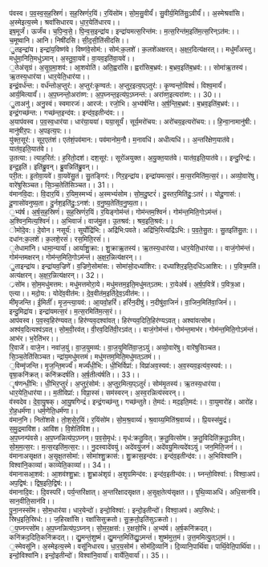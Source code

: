 

  
प॑वस्व। प॒व॒स्व॒स॒ह॒स्रिणं॑। स॒ह॒स्रिणं॑र॒यिं। र॒यिंसो॑म। सो॒म॒सु॒वीर्यं॑। सु॒वीर्य॒मिति॑सु॒ऽवीर्यं॑।। अ॒स्मेश्रवां॑सि। अ॒स्मेइत्य॒स्मे। श्रवां॑सिधारय। धा॒र॒येति॑धारय।।  
इष॒मूर्जं॑। ऊर्जं॑च। च॒पि॒न्व॒से॒। पि॒न्व॒स॒इन्द्रा॑य। इन्द्रा॑यमत्स॒रिन्त॑म:। म॒त्स॒रिन्त॑म॒इति॑म॒त्स॒रिन्ऽत॑म:।। च॒मूष्वानि। आनि। निषी॑दसि। सी॒द॒सी॒ति॑सीदसि।।  
ु॒तइन्द्रा॑य। इन्द्रा॑य॒विष्ण॑वे। विष्ण॑वे॒सोम॑:। सोम॑:क॒लशे॑। क॒लशे॑अक्षरत्। अ॒क्ष॒र॒दित्य॑क्षरत्।। मधु॑माँअस्तु। मधु॑मा॒निति॒मधु॑ऽमान्। अ॒स्तु॒वा॒यवे॑। वा॒यव॒इति॑वा॒यवे॑।।  
॒तेअ॑सृग्रं। अ॒सृ॒ग्र॒मा॒शव॑:। आ॒शवोति॑। अति॒ह्वरां॑सि। ह्वरां॑सिब॒भ्रव॑:। ब॒भ्रव॒इति॑ब॒भ्रव॑:।। सोमा॑ऋ॒तस्य॑। ऋ॒तस्य॒धार॑या। धार॒येति॒धार॑या।।  
इन्द्रं॒वर्ध॑न्त:। वर्ध॑न्तोअ॒प्तुर॑:। अ॒प्तुर॑:कृ॒ण्वत॑:। अ॒प्तुर॒इत्य॒प्ऽतुर॑:। कृ॒ण्वन्तो॒विश्वं॑। विश्व॒मार्यं॑। आर्य॒मित्यार्यं॑।। अ॒प॒घ्नन्तो॒अरा॑व्ण:। अ॒प॒घ्नन्त॒इत्य॑प॒ऽघ्नन्त॑:। अरा॑व्ण॒इत्यरा॑व्ण:।। 30।।  
ु॒ताअनु॑। अनु॒स्वं। स्वमारजः॑। आरज॑:। रजो॒भि। अ॒भ्य॑र्षन्ति। अ॒र्ष॒न्ति॒ब॒भ्रव॑:। ब॒भ्रव॒इति॑ब॒भ्रव॑:।। इन्द्रं॒गच्छ॑न्त:। गच्छ॑न्त॒इन्द॑व:। इन्द॑व॒इतीन्द॑व:।।  
अ॒याप॑वस्व। प॒व॒स्व॒धार॑या। धार॑या॒यया॑। यया॒सूर्यं॑। सूर्य॒मरो॑चय:। अरो॑चय॒इत्यरो॑चय:।। हि॒न्वा॒नामानु॑षी:। मानु॑षीर॒प:। अ॒पइत्य॒प:।।  
यु॑क्त॒सूर॑:। सूर॒एत॑शं। एत॑शं॒पव॑मान:। पव॑मानोम॒नौ। म॒नावधि॑। अधीत्यधि॑।। अ॒न्तरि॑क्षेण॒यात॑वे। यात॑व॒इति॒यात॑वे।।  
उ॒तत्या:। त्याह॒रित॑:। ह॒रितो॒दश॑। दश॒सूर॑:। सूरो॑अयुक्त। अ॒यु॒क्त॒यात॑वे। यात॑व॒इति॒यात॑वे।। इन्दु॒रिन्द्र॑:। इन्द्र॒इति॑। इति॑ब्रु॒वन्। ब्रु॒वन्निति॑ब्रु॒वन्।।  
परी॒त:। इ॒तोवा॒यवे॑। वा॒यवे॑सु॒तं। सु॒तङ्गिर॑:। गिर॒इन्द्रा॑य। इन्द्रा॑यमत्स॒रं। म॒त्स॒रमिति॑म॒त्स॒रं।। अव्यो॒वारे॑षु। वारे॑षुसिञ्चत। सि॒ञ्च॒तेति॑सिञ्चत।। 31।।  
व॑मानवि॒दा:। वि॒दार॒यिं। र॒यिम॒स्मभ्यं॑। अ॒स्मभ्यं॑सोम। सो॒म॒दु॒ष्टरं॑। दु॒स्तर॒मिति॑दु॒:ऽतरं॑।। योदू॒णास॑:। दू॒णासो॑वनुष्य॒ता। दु॒र्नश॒इति॑दु॒:ऽनश॑:। व॒नु॒ष्य॒तेति॑व॒नु॒ष्य॒ता।।  
॒भ्य॑र्ष। अ॒र्ष॒स॒ह॒स्रिणं॑। स॒ह॒स्रिणं॑र॒यिं। र॒यिङ्गोम॑न्तं। गोम॑न्तम॒श्विनं॑। गोम॑न्त॒मिति॒गोऽम॑न्तं। अ॒श्विन॒मित्य॒श्विनं॑।। अ॒भिवाजं॑। वाज॑मु॒त। उ॒तश्रव॑:। श्रव॒इति॒श्रव॑:।।  
ोमो॑दे॒व:। दे॒वोन। नसूर्य॑:। सूर्योद्रि॑भि:। अद्रि॑भि:पवते। अद्रि॑भि॒रित्यद्रि॑ऽभि:। प॒व॒ते॒सु॒त:। सु॒तइति॑सु॒त:।। दधा॑न:क॒लशे॑। क॒लशे॒रसं॑। रस॒मिति॒रसं॑।।  
॒तेधामा॑नि। धामा॒न्यार्या॑। आर्या॑शु॒क्रा:। शु॒क्राऋ॒तस्य॑। ऋ॒तस्य॒धार॑या। धार॒येति॒धार॑या।। वाजं॒गोम॑न्तं। गोम॑न्तमक्षरन्। गोम॑न्त॒मिति॒गोऽम॑न्तं। अ॒क्ष॒र॒न्नित्य॑क्षरन्।।  
ु॒ताइन्द्रा॑य। इन्द्रा॑यव॒ज्रिणे॑। व॒ज्रिणे॒सोमा॑स:। सोमा॑सो॒दध्या॑शिर:। दध्या॑शिर॒इति॒दधि॑ऽआशिर:।। प॒वित्र॒मति॑। अत्य॑क्षरन्। अ॒क्ष॒र॒न्नित्य॑क्षरन्।। 32।।  
्रसो॑म। सो॒म॒मधु॑मत्तम:। मधु॑मत्तमोरा॒ये। मधु॑मत्तम॒इति॒मधु॑मत्ऽतम:। रा॒येअ॑र्ष। अ॒र्ष॒प॒वित्रे॑। प॒वित्र॒आ। एत्या।। मदो॒य:। योदे॑व॒वीत॑म:। दे॒व॒वीत॑म॒इति॑दे॒व॒ऽवीत॑म:।।  
मी॑मृजन्ति। ई॒मितीं॑। मृ॒ज॒न्त्या॒यव॑:। आ॒यवो॒हरिं॑। हरिं॑न॒दीषु॑। न॒दीषु॑वा॒जिनं॑। वा॒जिन॒मिति॑वा॒जिनं॑।। इन्दु॒मिद्रा॑य। इन्द्रा॑यमत्स॒रं। म॒त्स॒रमिति॑म॒त्स॒रं।।  
आप॑वस्व। प॒व॒स्व॒हिर॑ण्यवत्। हिर॑ण्यव॒दश्वा॑वत्। हिर॑ण्यव॒दिति॒हिर॑ण्यऽवत्। अश्वा॑वत्सोम। अश्व॑व॒दित्यश्व॑ऽवत्। सो॒म॒वी॒रव॑त्। वी॒रव॒दिति॑वी॒रऽव॑त्।। वाजं॒गोम॑न्तं। गोम॑न्त॒माभ॑र। गोम॑न्त॒मिति॒गोऽम॑न्तं। आभ॑र। भ॒रेति॑भर।।  
रि॒वाजे॑। वाजे॒न। नवा॑ज॒युं। वा॒ज॒युमव्य॑:। वा॒ज॒युमिति॑वा॒ज॒ऽयुं। अव्यो॒वारे॑षु। वारे॑षुसिञ्चत। सि॒ञ्च॒तेति॑सिञ्चत। न्द्रा॑य॒मधु॑मत्तमं। मधु॑मत्तम॒मिति॒मधु॑मत्ऽतमं।।  
॒विम्मृ॑जन्ति। मृ॒ज॒न्ति॒मर्ज्यं॑। मर्ज्यं॑धी॒भि:। धी॒भिर्विप्रा॑:। विप्रा॑अव॒स्यव॑:। अ॒व॒स्यव॒इत्य॑व॒स्यव॑:।। वृषा॒कनि॑क्रत्। कनि॑क्रदर्षति। अ॒र्ष॒तीत्य॑र्षति।। 33।।  
ृष॑णन्धी॒भि:। धी॒भिर॒प्तुरं॑। अ॒प्तुरं॒सोम॑:। अ॒प्तुर॒मित्य॒प्ऽतुरं॑। सोम॑मृ॒तस्य॑। ऋ॒तस्य॒धार॑या। धार॒येति॒धार॑या।। म॒तीविप्रा॑:। विप्रा॒स्सं। सम॑स्वरन्। अ॒स्व॒रन्नित्य॑स्वरन्।।  
व॑स्वदेव। दे॒वा॒यु॒षक्। आ॒यु॒षगिन्द्रं॑। इन्द्रं॒गच्छ॑न्तु। गच्छ॑न्तुते। ते॒मद॑:। मद॒इति॒मद॑:।। वा॒युमारो॑ह। आरो॑ह। रो॒ह॒धर्म॑णा। धर्म॒णेति॒धर्म॑णा।।  
व॑मान॒नि। नितो॑शसे। तो॒श॒से॒र॒यिं। र॒यिंसो॑म। सो॒म॒श्र॒वाय्यं॑। श्र॒वाय्य॒मिति॑श्र॒वाय्यं॑।। प्रि॒यस्स॑मु॒द्रं। स॒मु॒द्रमावि॑श। आवि॑श। वि॒शेति॑विश।।  
अ॒प॒घ्नन्प॑वसे। अ॒प॒घ्नन्नित्य॑प॒ऽघ्नन्। प॒व॒से॒मृध॑:। मृध॑:क्रतु॒वित्। क्र॒तु॒वित्सो॑म। क्र॒तु॒विदिति॑क्र॒तु॒ऽवित्। सो॒म॒म॒त्स॒र:। म॒त्स॒रइति॑म॒त्स॒र:।। नु॒दस्वादे॑वयुं। अदे॑वयुं॒जनं॑। अदे॑वयु॒मित्यदे॑वऽयुं। जन॒मिति॒जनं॑।।  
व॑मानाअसृक्षत। अ॒सृ॒क्ष॒तसोमा॑:। सोमा॑श्शु॒क्रास॑:। शु॒क्रास॒इन्द॑व:। इन्द॑व॒इतीन्द॑व:।। अ॒भिविश्वा॑नि। विश्वा॑नि॒काव्या॑। काव्येति॒काव्या॑।। 34।।  
व॑मानासआ॒शव॑:। आ॒शव॑श्शु॒भ्रा:। शु॒भ्राअ॑शृग्रं। अ॒शृ॒ग्रमिन्द॑व:। इन्द॑व॒इतीन्द॑व:।। घ्नन्तो॒विश्वा॑:। विश्वा॒अप॑। अप॒द्विष॑:। द्विष॒इति॒द्विष॑:।।  
व॑मानादि॒व:। दि॒वस्परि॑। पर्य॒न्तरि॑क्षात्। अ॒न्तरि॑क्षादसृक्षत। अ॒सृ॒क्ष॒तेत्य॑सृक्षत।। पृ॒थि॒व्याअधि॑। अधि॒सान॑वि। सान॒वीति॒सान॑वि।।  
पु॒ना॒नस्सो॑म। सो॒म॒धार॑या। धार॒येन्दो॑। इन्दो॒विश्वा॑:। इन्दो॒इतीन्दो॑। विश्वा॒अप॑। अप॒स्रिध॑:। स्रिध॒इति॒स्रिध॑:।। ज॒हिरक्षां॑सि। रक्षां॑सिसुक्रतो। सु॒क्र॒तो॒इति॑सुऽक्रतो।।  
॒प॒घ्नन्त्सो॑म। अ॒प॒घ्नन्नित्य॑प॒ऽघ्नन्। सो॒म॒र॒क्षस॑:। र॒क्षसो॒भि। अ॒भ्य॑र्ष। अ॒र्ष॒कनि॑क्रदत्। कनि॑क्रद॒दिति॒कनि॑क्रदत्।। द्यु॒मन्तं॒शुष्मं॑। द्यु॒मन्त॒मिति॑द्यु॒ऽमन्तं॑। शुष्म॑मुत्त॒मं। उ॒त्त॒ममित्यु॒त्ऽत॒मं।।  
॒स्मेवसू॑नि। अ॒स्मेइत्य॒स्मे। वसू॑निधारय। धा॒र॒य॒सोम॑। सोम॑दि॒व्यानि॑। दि॒व्यानि॒पार्थि॑वा। पार्थि॒वेति॒पार्थि॑वा।। इन्दो॒विश्वा॑नि। इन्दो॒इतीन्दो॑। विश्वा॑नि॒वार्या॑। वार्येति॒वार्या॑।। 35।।  
